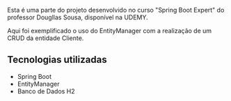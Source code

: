 <p>Esta é uma parte do projeto desenvolvido 
no curso "Spring Boot Expert" do professor 
Dougllas Sousa, disponível na UDEMY. </p>
<p>Aqui foi exemplificado o uso do EntityManager com a realização 
de um CRUD da entidade Cliente.</p>

<h2>Tecnologias utilizadas</h2>

- Spring Boot
- EntityManager
- Banco de Dados H2

